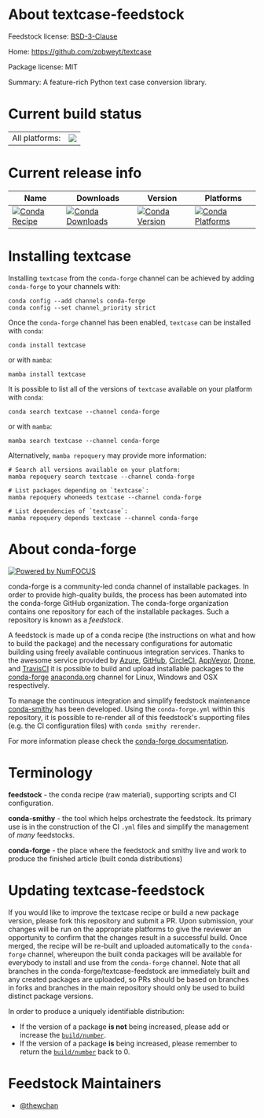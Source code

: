 About textcase-feedstock
========================

Feedstock license: [BSD-3-Clause](https://github.com/conda-forge/textcase-feedstock/blob/main/LICENSE.txt)

Home: https://github.com/zobweyt/textcase

Package license: MIT

Summary: A feature-rich Python text case conversion library.

Current build status
====================


<table><tr><td>All platforms:</td>
    <td>
      <a href="https://dev.azure.com/conda-forge/feedstock-builds/_build/latest?definitionId=25385&branchName=main">
        <img src="https://dev.azure.com/conda-forge/feedstock-builds/_apis/build/status/textcase-feedstock?branchName=main">
      </a>
    </td>
  </tr>
</table>

Current release info
====================

| Name | Downloads | Version | Platforms |
| --- | --- | --- | --- |
| [![Conda Recipe](https://img.shields.io/badge/recipe-textcase-green.svg)](https://anaconda.org/conda-forge/textcase) | [![Conda Downloads](https://img.shields.io/conda/dn/conda-forge/textcase.svg)](https://anaconda.org/conda-forge/textcase) | [![Conda Version](https://img.shields.io/conda/vn/conda-forge/textcase.svg)](https://anaconda.org/conda-forge/textcase) | [![Conda Platforms](https://img.shields.io/conda/pn/conda-forge/textcase.svg)](https://anaconda.org/conda-forge/textcase) |

Installing textcase
===================

Installing `textcase` from the `conda-forge` channel can be achieved by adding `conda-forge` to your channels with:

```
conda config --add channels conda-forge
conda config --set channel_priority strict
```

Once the `conda-forge` channel has been enabled, `textcase` can be installed with `conda`:

```
conda install textcase
```

or with `mamba`:

```
mamba install textcase
```

It is possible to list all of the versions of `textcase` available on your platform with `conda`:

```
conda search textcase --channel conda-forge
```

or with `mamba`:

```
mamba search textcase --channel conda-forge
```

Alternatively, `mamba repoquery` may provide more information:

```
# Search all versions available on your platform:
mamba repoquery search textcase --channel conda-forge

# List packages depending on `textcase`:
mamba repoquery whoneeds textcase --channel conda-forge

# List dependencies of `textcase`:
mamba repoquery depends textcase --channel conda-forge
```


About conda-forge
=================

[![Powered by
NumFOCUS](https://img.shields.io/badge/powered%20by-NumFOCUS-orange.svg?style=flat&colorA=E1523D&colorB=007D8A)](https://numfocus.org)

conda-forge is a community-led conda channel of installable packages.
In order to provide high-quality builds, the process has been automated into the
conda-forge GitHub organization. The conda-forge organization contains one repository
for each of the installable packages. Such a repository is known as a *feedstock*.

A feedstock is made up of a conda recipe (the instructions on what and how to build
the package) and the necessary configurations for automatic building using freely
available continuous integration services. Thanks to the awesome service provided by
[Azure](https://azure.microsoft.com/en-us/services/devops/), [GitHub](https://github.com/),
[CircleCI](https://circleci.com/), [AppVeyor](https://www.appveyor.com/),
[Drone](https://cloud.drone.io/welcome), and [TravisCI](https://travis-ci.com/)
it is possible to build and upload installable packages to the
[conda-forge](https://anaconda.org/conda-forge) [anaconda.org](https://anaconda.org/)
channel for Linux, Windows and OSX respectively.

To manage the continuous integration and simplify feedstock maintenance
[conda-smithy](https://github.com/conda-forge/conda-smithy) has been developed.
Using the ``conda-forge.yml`` within this repository, it is possible to re-render all of
this feedstock's supporting files (e.g. the CI configuration files) with ``conda smithy rerender``.

For more information please check the [conda-forge documentation](https://conda-forge.org/docs/).

Terminology
===========

**feedstock** - the conda recipe (raw material), supporting scripts and CI configuration.

**conda-smithy** - the tool which helps orchestrate the feedstock.
                   Its primary use is in the construction of the CI ``.yml`` files
                   and simplify the management of *many* feedstocks.

**conda-forge** - the place where the feedstock and smithy live and work to
                  produce the finished article (built conda distributions)


Updating textcase-feedstock
===========================

If you would like to improve the textcase recipe or build a new
package version, please fork this repository and submit a PR. Upon submission,
your changes will be run on the appropriate platforms to give the reviewer an
opportunity to confirm that the changes result in a successful build. Once
merged, the recipe will be re-built and uploaded automatically to the
`conda-forge` channel, whereupon the built conda packages will be available for
everybody to install and use from the `conda-forge` channel.
Note that all branches in the conda-forge/textcase-feedstock are
immediately built and any created packages are uploaded, so PRs should be based
on branches in forks and branches in the main repository should only be used to
build distinct package versions.

In order to produce a uniquely identifiable distribution:
 * If the version of a package **is not** being increased, please add or increase
   the [``build/number``](https://docs.conda.io/projects/conda-build/en/latest/resources/define-metadata.html#build-number-and-string).
 * If the version of a package **is** being increased, please remember to return
   the [``build/number``](https://docs.conda.io/projects/conda-build/en/latest/resources/define-metadata.html#build-number-and-string)
   back to 0.

Feedstock Maintainers
=====================

* [@thewchan](https://github.com/thewchan/)

